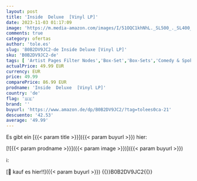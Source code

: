 ```yaml
---
layout: post
title: 'Inside  Deluxe  [Vinyl LP]'
date: 2023-11-03 01:17:09
image: 'https://m.media-amazon.com/images/I/51OQC1khNhL._SL500_._SL400_.jpg'
comments: true
category: ofertas
author: 'tole.es'
slug: 'B0B2DV9JC2-de Inside Deluxe [Vinyl LP]'
sku: 'B0B2DV9JC2-de'
tags: [ 'Artist Pages Filter Nodes','Box-Set','Box-Sets','Comedy & Spoken Word','Diverses','Featured Categories','Formate','Main Albums','Musik Kategorien','Musik-CDs & Vinyl','Regular Stores','Rock','Shops','Vinyl','🇩🇪', ]
actualPrice: 49.99 EUR
currency: EUR
price: 49.99
comparePrice: 86.99 EUR
prodname: 'Inside  Deluxe  [Vinyl LP]'
country: 'de'
flag: '🇩🇪'
brand: ''
buyurl: 'https://www.amazon.de/dp/B0B2DV9JC2/?tag=tolees0ca-21'
descuento: '42.53'
average: '49.99'
---
```


Es gibt ein [{{< param title >}}]({{< param buyurl >}}) hier:

[![{{< param prodname >}}]({{< param image >}})]({{< param buyurl >}})

ℹ️:


[🛒 kauf es hier!!]({{< param buyurl >}})
{{<world>}}B0B2DV9JC2{{</world>}}
